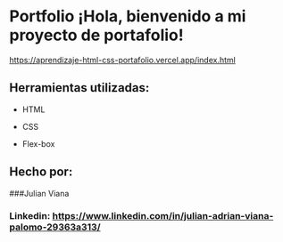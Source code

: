 # Portfolio ¡Hola, bienvenido a mi proyecto de portafolio!

https://aprendizaje-html-css-portafolio.vercel.app/index.html

## Herramientas utilizadas:

* HTML

* CSS

* Flex-box

## Hecho por:

###Julian Viana

### Linkedin: https://www.linkedin.com/in/julian-adrian-viana-palomo-29363a313/
